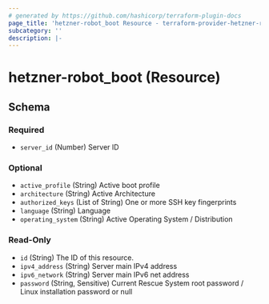 ```yaml
---
# generated by https://github.com/hashicorp/terraform-plugin-docs
page_title: 'hetzner-robot_boot Resource - terraform-provider-hetzner-robot'
subcategory: ''
description: |-
---
```


# hetzner-robot_boot (Resource)

<!-- schema generated by tfplugindocs -->

## Schema

### Required

- `server_id` (Number) Server ID

### Optional

- `active_profile` (String) Active boot profile
- `architecture` (String) Active Architecture
- `authorized_keys` (List of String) One or more SSH key fingerprints
- `language` (String) Language
- `operating_system` (String) Active Operating System / Distribution

### Read-Only

- `id` (String) The ID of this resource.
- `ipv4_address` (String) Server main IPv4 address
- `ipv6_network` (String) Server main IPv6 net address
- `password` (String, Sensitive) Current Rescue System root password / Linux installation password or null
